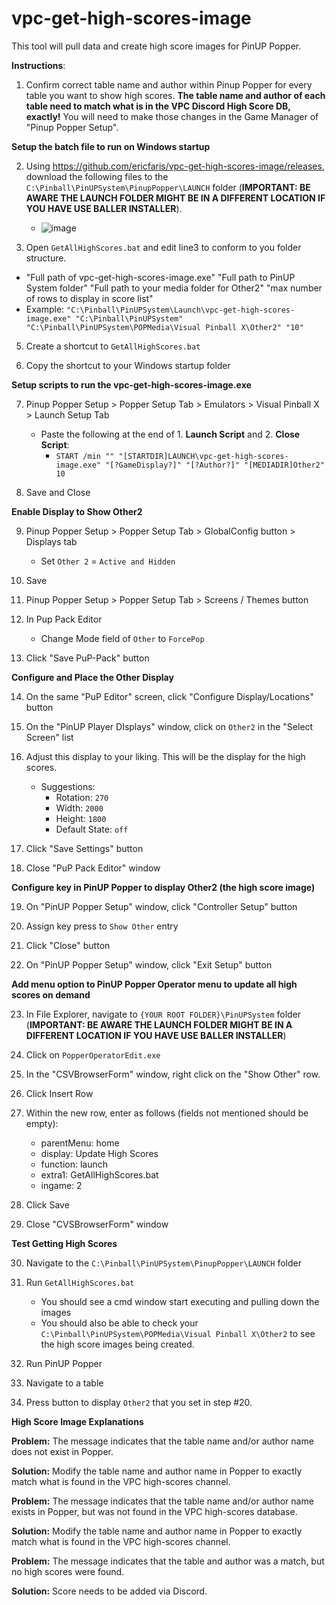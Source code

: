 # vpc-get-high-scores-image

This tool will pull data and create high score images for PinUP Popper.

**Instructions**:

1. Confirm correct table name and author within Pinup Popper for every table you want to show high scores. **The table name and author of each table need to match what is in the VPC Discord High Score DB, exactly!**  You will need to make those changes in the Game Manager of "Pinup Popper Setup".

**Setup the batch file to run on Windows startup**

2. Using https://github.com/ericfaris/vpc-get-high-scores-image/releases, download the following files to the `C:\Pinball\PinUPSystem\PinupPopper\LAUNCH` folder (**IMPORTANT: BE AWARE THE LAUNCH FOLDER MIGHT BE IN A DIFFERENT LOCATION IF YOU HAVE USE BALLER INSTALLER**).
    - ![image](https://user-images.githubusercontent.com/1703672/148884386-6ab53c8e-c254-44a6-af6f-e38ea9a11d14.png)
    
    

3. Open `GetAllHighScores.bat` and edit line3 to conform to you folder structure.
- "Full path of vpc-get-high-scores-image.exe" "Full path to PinUP System folder" "Full path to your media folder for Other2" "max number of rows to display in score list"
- Example: `"C:\Pinball\PinUPSystem\Launch\vpc-get-high-scores-image.exe" "C:\Pinball\PinUPSystem" "C:\Pinball\PinUPSystem\POPMedia\Visual Pinball X\Other2" "10"`
    
5. Create a shortcut to `GetAllHighScores.bat`

6. Copy the shortcut to your Windows startup folder

**Setup scripts to run the vpc-get-high-scores-image.exe**

7. Pinup Popper Setup > Popper Setup Tab > Emulators > Visual Pinball X > Launch Setup Tab
    - Paste the following at the end of 1. **Launch Script** and 2. **Close Script**:
        - `START /min "" "[STARTDIR]LAUNCH\vpc-get-high-scores-image.exe" "[?GameDisplay?]" "[?Author?]" "[MEDIADIR]Other2" 10`
        
8. Save and Close

**Enable Display to Show Other2**

9. Pinup Popper Setup > Popper Setup Tab > GlobalConfig button > Displays tab
    - Set `Other 2` = `Active and Hidden`
    
10. Save

11. Pinup Popper Setup > Popper Setup Tab > Screens / Themes button

12. In Pup Pack Editor
    - Change Mode field of `Other` to `ForcePop`
    
13. Click "Save PuP-Pack" button

**Configure and Place the Other Display**

14. On the same "PuP Editor" screen, click "Configure Display/Locations" button

15. On the "PinUP Player DIsplays" window, click on `Other2` in the "Select Screen" list

16. Adjust this display to your liking.  This will be the display for the high scores.
    - Suggestions:
        - Rotation: `270`
        - Width: `2000`
        - Height: `1800`
        - Default State: `off`
        
17. Click "Save Settings" button

18. Close "PuP Pack Editor" window

**Configure key in PinUP Popper to display Other2 (the high score image)**

19. On "PinUP Popper Setup" window, click "Controller Setup" button

20. Assign key press to `Show Other` entry

21. Click "Close" button

22. On "PinUP Popper Setup" window, click "Exit Setup" button

**Add menu option to PinUP Popper Operator menu to update all high scores on demand**

23. In File Explorer, navigate to `{YOUR ROOT FOLDER}\PinUPSystem`  folder (**IMPORTANT: BE AWARE THE LAUNCH FOLDER MIGHT BE IN A DIFFERENT LOCATION IF YOU HAVE USE BALLER INSTALLER**)

24. Click on `PopperOperatorEdit.exe`

25. In the "CSVBrowserForm" window, right click on the "Show Other" row.

26. Click Insert Row

27. Within the new row, enter as follows (fields not mentioned should be empty):
    - parentMenu: home
    - display: Update High Scores
    - function: launch
    - extra1: GetAllHighScores.bat
    - ingame: 2
    
28. Click Save

29. Close "CVSBrowserForm" window

**Test Getting High Scores**

30. Navigate to the `C:\Pinball\PinUPSystem\PinupPopper\LAUNCH` folder

31. Run `GetAllHighScores.bat`
    - You should see a cmd window start executing and pulling down the images
    - You should also be able to check your `C:\Pinball\PinUPSystem\POPMedia\Visual Pinball X\Other2` to see the high score images being created.

32. Run PinUP Popper

33. Navigate to a table

34. Press button to display `Other2` that you set in step #20.



**High Score Image Explanations**


**Problem:** The message indicates that the table name and/or author name does not exist in Popper.

**Solution:** Modify the table name and author name in Popper to exactly match what is found in the VPC high-scores channel.




**Problem:** The message indicates that the table name and/or author name exists in Popper, but was not found in the VPC high-scores database.

**Solution:** Modify the table name and author name in Popper to exactly match what is found in the VPC high-scores channel.




**Problem:** The message indicates that the table and author was a match, but no high scores were found.

**Solution:** Score needs to be added via Discord.
